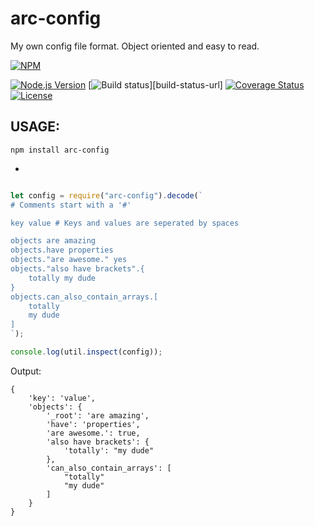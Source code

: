 # arc-config

My own config file format. Object oriented and easy to read.

[![NPM][npm-image]][npm-url]

[![Node.js Version][node-version-image]][node-version-url]
[![Build status][build-status-image]][build-status-url]
[![Coverage Status](https://coveralls.io/repos/github/ARitz-Cracker/arc-config/badge.svg)](https://coveralls.io/github/ARitz-Cracker/arc-config)
[![License][license-image]][license-url]

## USAGE:

`npm install arc-config`

-
```js

let config = require("arc-config").decode(`
# Comments start with a '#'

key value # Keys and values are seperated by spaces

objects are amazing
objects.have properties
objects."are awesome." yes
objects."also have brackets".{
    totally my dude
}
objects.can_also_contain_arrays.[
    totally
    my dude
]
`);

console.log(util.inspect(config));
```
Output:
```
{
    'key': 'value',
    'objects': {
        '_root': 'are amazing',
        'have': 'properties',
        'are awesome.': true,
        'also have brackets': {
            'totally': "my dude"
        },
        'can_also_contain_arrays': [
            "totally"
            "my dude"
        ]
    }
}
```

[npm-image]: https://nodei.co/npm/arc-config.png?downloads=true&downloadRank=true&stars=true
[npm-url]: https://nodei.co/npm/arc-config/

[node-version-image]: https://img.shields.io/node/v/arc-config.svg
[node-version-url]: https://nodejs.org/en/download/

[build-status-image]: https://travis-ci.org/ARitz-Cracker/arc-config.svg
[bu{
	abcd yes
	1234 yes
}ild-status-url]: https://travis-ci.org/ARitz-Cracker/arc-config

[license-image]: https://img.shields.io/npm/l/arc-config.svg?maxAge=2592000
[license-url]: LICENSE
